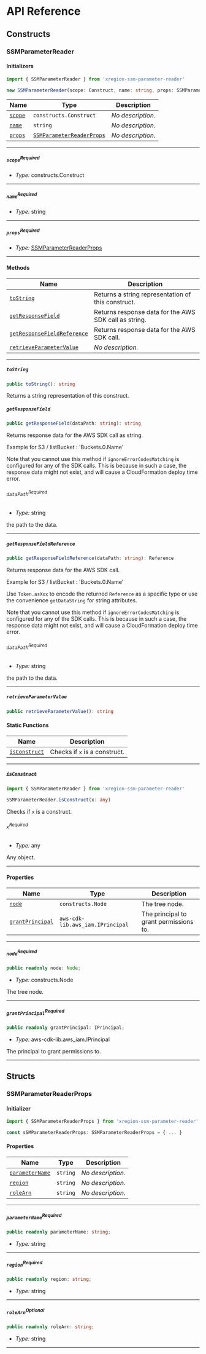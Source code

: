 # API Reference <a name="API Reference" id="api-reference"></a>

## Constructs <a name="Constructs" id="Constructs"></a>

### SSMParameterReader <a name="SSMParameterReader" id="xregion-ssm-parameter-reader.SSMParameterReader"></a>

#### Initializers <a name="Initializers" id="xregion-ssm-parameter-reader.SSMParameterReader.Initializer"></a>

```typescript
import { SSMParameterReader } from 'xregion-ssm-parameter-reader'

new SSMParameterReader(scope: Construct, name: string, props: SSMParameterReaderProps)
```

| **Name** | **Type** | **Description** |
| --- | --- | --- |
| <code><a href="#xregion-ssm-parameter-reader.SSMParameterReader.Initializer.parameter.scope">scope</a></code> | <code>constructs.Construct</code> | *No description.* |
| <code><a href="#xregion-ssm-parameter-reader.SSMParameterReader.Initializer.parameter.name">name</a></code> | <code>string</code> | *No description.* |
| <code><a href="#xregion-ssm-parameter-reader.SSMParameterReader.Initializer.parameter.props">props</a></code> | <code><a href="#xregion-ssm-parameter-reader.SSMParameterReaderProps">SSMParameterReaderProps</a></code> | *No description.* |

---

##### `scope`<sup>Required</sup> <a name="scope" id="xregion-ssm-parameter-reader.SSMParameterReader.Initializer.parameter.scope"></a>

- *Type:* constructs.Construct

---

##### `name`<sup>Required</sup> <a name="name" id="xregion-ssm-parameter-reader.SSMParameterReader.Initializer.parameter.name"></a>

- *Type:* string

---

##### `props`<sup>Required</sup> <a name="props" id="xregion-ssm-parameter-reader.SSMParameterReader.Initializer.parameter.props"></a>

- *Type:* <a href="#xregion-ssm-parameter-reader.SSMParameterReaderProps">SSMParameterReaderProps</a>

---

#### Methods <a name="Methods" id="Methods"></a>

| **Name** | **Description** |
| --- | --- |
| <code><a href="#xregion-ssm-parameter-reader.SSMParameterReader.toString">toString</a></code> | Returns a string representation of this construct. |
| <code><a href="#xregion-ssm-parameter-reader.SSMParameterReader.getResponseField">getResponseField</a></code> | Returns response data for the AWS SDK call as string. |
| <code><a href="#xregion-ssm-parameter-reader.SSMParameterReader.getResponseFieldReference">getResponseFieldReference</a></code> | Returns response data for the AWS SDK call. |
| <code><a href="#xregion-ssm-parameter-reader.SSMParameterReader.retrieveParameterValue">retrieveParameterValue</a></code> | *No description.* |

---

##### `toString` <a name="toString" id="xregion-ssm-parameter-reader.SSMParameterReader.toString"></a>

```typescript
public toString(): string
```

Returns a string representation of this construct.

##### `getResponseField` <a name="getResponseField" id="xregion-ssm-parameter-reader.SSMParameterReader.getResponseField"></a>

```typescript
public getResponseField(dataPath: string): string
```

Returns response data for the AWS SDK call as string.

Example for S3 / listBucket : 'Buckets.0.Name'

Note that you cannot use this method if `ignoreErrorCodesMatching`
is configured for any of the SDK calls. This is because in such a case,
the response data might not exist, and will cause a CloudFormation deploy time error.

###### `dataPath`<sup>Required</sup> <a name="dataPath" id="xregion-ssm-parameter-reader.SSMParameterReader.getResponseField.parameter.dataPath"></a>

- *Type:* string

the path to the data.

---

##### `getResponseFieldReference` <a name="getResponseFieldReference" id="xregion-ssm-parameter-reader.SSMParameterReader.getResponseFieldReference"></a>

```typescript
public getResponseFieldReference(dataPath: string): Reference
```

Returns response data for the AWS SDK call.

Example for S3 / listBucket : 'Buckets.0.Name'

Use `Token.asXxx` to encode the returned `Reference` as a specific type or
use the convenience `getDataString` for string attributes.

Note that you cannot use this method if `ignoreErrorCodesMatching`
is configured for any of the SDK calls. This is because in such a case,
the response data might not exist, and will cause a CloudFormation deploy time error.

###### `dataPath`<sup>Required</sup> <a name="dataPath" id="xregion-ssm-parameter-reader.SSMParameterReader.getResponseFieldReference.parameter.dataPath"></a>

- *Type:* string

the path to the data.

---

##### `retrieveParameterValue` <a name="retrieveParameterValue" id="xregion-ssm-parameter-reader.SSMParameterReader.retrieveParameterValue"></a>

```typescript
public retrieveParameterValue(): string
```

#### Static Functions <a name="Static Functions" id="Static Functions"></a>

| **Name** | **Description** |
| --- | --- |
| <code><a href="#xregion-ssm-parameter-reader.SSMParameterReader.isConstruct">isConstruct</a></code> | Checks if `x` is a construct. |

---

##### ~~`isConstruct`~~ <a name="isConstruct" id="xregion-ssm-parameter-reader.SSMParameterReader.isConstruct"></a>

```typescript
import { SSMParameterReader } from 'xregion-ssm-parameter-reader'

SSMParameterReader.isConstruct(x: any)
```

Checks if `x` is a construct.

###### `x`<sup>Required</sup> <a name="x" id="xregion-ssm-parameter-reader.SSMParameterReader.isConstruct.parameter.x"></a>

- *Type:* any

Any object.

---

#### Properties <a name="Properties" id="Properties"></a>

| **Name** | **Type** | **Description** |
| --- | --- | --- |
| <code><a href="#xregion-ssm-parameter-reader.SSMParameterReader.property.node">node</a></code> | <code>constructs.Node</code> | The tree node. |
| <code><a href="#xregion-ssm-parameter-reader.SSMParameterReader.property.grantPrincipal">grantPrincipal</a></code> | <code>aws-cdk-lib.aws_iam.IPrincipal</code> | The principal to grant permissions to. |

---

##### `node`<sup>Required</sup> <a name="node" id="xregion-ssm-parameter-reader.SSMParameterReader.property.node"></a>

```typescript
public readonly node: Node;
```

- *Type:* constructs.Node

The tree node.

---

##### `grantPrincipal`<sup>Required</sup> <a name="grantPrincipal" id="xregion-ssm-parameter-reader.SSMParameterReader.property.grantPrincipal"></a>

```typescript
public readonly grantPrincipal: IPrincipal;
```

- *Type:* aws-cdk-lib.aws_iam.IPrincipal

The principal to grant permissions to.

---


## Structs <a name="Structs" id="Structs"></a>

### SSMParameterReaderProps <a name="SSMParameterReaderProps" id="xregion-ssm-parameter-reader.SSMParameterReaderProps"></a>

#### Initializer <a name="Initializer" id="xregion-ssm-parameter-reader.SSMParameterReaderProps.Initializer"></a>

```typescript
import { SSMParameterReaderProps } from 'xregion-ssm-parameter-reader'

const sSMParameterReaderProps: SSMParameterReaderProps = { ... }
```

#### Properties <a name="Properties" id="Properties"></a>

| **Name** | **Type** | **Description** |
| --- | --- | --- |
| <code><a href="#xregion-ssm-parameter-reader.SSMParameterReaderProps.property.parameterName">parameterName</a></code> | <code>string</code> | *No description.* |
| <code><a href="#xregion-ssm-parameter-reader.SSMParameterReaderProps.property.region">region</a></code> | <code>string</code> | *No description.* |
| <code><a href="#xregion-ssm-parameter-reader.SSMParameterReaderProps.property.roleArn">roleArn</a></code> | <code>string</code> | *No description.* |

---

##### `parameterName`<sup>Required</sup> <a name="parameterName" id="xregion-ssm-parameter-reader.SSMParameterReaderProps.property.parameterName"></a>

```typescript
public readonly parameterName: string;
```

- *Type:* string

---

##### `region`<sup>Required</sup> <a name="region" id="xregion-ssm-parameter-reader.SSMParameterReaderProps.property.region"></a>

```typescript
public readonly region: string;
```

- *Type:* string

---

##### `roleArn`<sup>Optional</sup> <a name="roleArn" id="xregion-ssm-parameter-reader.SSMParameterReaderProps.property.roleArn"></a>

```typescript
public readonly roleArn: string;
```

- *Type:* string

---



